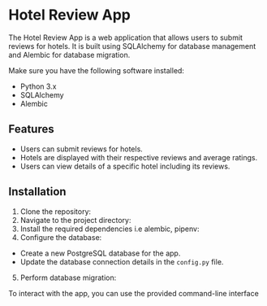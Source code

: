 Hotel Review App
================

The Hotel Review App is a web application that allows users to submit reviews for hotels. It is built using SQLAlchemy for database management and Alembic for database migration.

Make sure you have the following software installed:

- Python 3.x
- SQLAlchemy
- Alembic

Features
--------

- Users can submit reviews for hotels.
- Hotels are displayed with their respective reviews and average ratings.
- Users can view details of a specific hotel including its reviews.

Installation
------------

1. Clone the repository:
2. Navigate to the project directory:
3. Install the required dependencies i.e alembic, pipenv:
4. Configure the database:

- Create a new PostgreSQL database for the app.
- Update the database connection details in the `config.py` file.

5. Perform database migration:


 To interact with the app, you can use the provided command-line interface